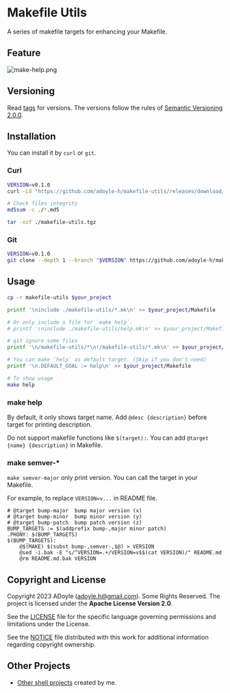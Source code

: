 # Makefile Utils

A series of makefile targets for enhancing your Makefile.

## Feature

![make-help.png](https://media.githubusercontent.com/media/adoyle-h/_imgs/master/github/makefile-utils/make-help.png)

## Versioning

Read [tags][] for versions.
The versions follow the rules of [Semantic Versioning 2.0.0](http://semver.org/spec/v2.0.0.html).

## Installation

You can install it by `curl` or `git`.

### Curl

```sh
VERSION=v0.1.0
curl -LO "https://github.com/adoyle-h/makefile-utils/releases/download/$VERSION/makefile-utils.tgz{,.md5}"

# Check files integrity
md5sum -c ./*.md5

tar -xzf ./makefile-utils.tgz
```

### Git

```sh
VERSION=v0.1.0
git clone --depth 1 --branch "$VERSION" https://github.com/adoyle-h/makefile-utils.git
```

## Usage
<!-- editorconfig-checker-disable -->

```sh
cp -r makefile-utils $your_project

printf '\ninclude ./makefile-utils/*.mk\n' >> $your_project/Makefile

# Or only include a file for `make help`.
# printf '\ninclude ./makefile-utils/help.mk\n' >> $your_project/Makefile

# git ignore some files
printf '\n/makefile-utils/*\n!/makefile-utils/*.mk\n' >> $your_project/.gitignore

# You can make `help` as default target. (Skip if you don't need)
printf '\n.DEFAULT_GOAL := help\n' >> $your_project/Makefile

# To show usage
make help
```

### make help

By default, it only shows target name. Add `@desc {description}` before target for printing description.

Do not support makefile functions like `$(target):`. You can add `@target {name} {description}` in Makefile.

### make semver-*

`make semver-major` only print version. You can call the target in your Makefile.

For example, to replace `VERSION=v...` in README file.

```make
# @target bump-major  bump major version (x)
# @target bump-minor  bump minor version (y)
# @target bump-patch  bump patch version (z)
BUMP_TARGETS := $(addprefix bump-,major minor patch)
.PHONY: $(BUMP_TARGETS)
$(BUMP_TARGETS):
	@$(MAKE) $(subst bump-,semver-,$@) > VERSION
	@sed -i.bak -E "s/^VERSION=.+/VERSION=v$$(cat VERSION)/" README.md
	@rm README.md.bak VERSION
```

## Copyright and License

Copyright 2023 ADoyle (adoyle.h@gmail.com). Some Rights Reserved.
The project is licensed under the **Apache License Version 2.0**.

See the [LICENSE][] file for the specific language governing permissions and limitations under the License.

See the [NOTICE][] file distributed with this work for additional information regarding copyright ownership.

## Other Projects

- [Other shell projects](https://github.com/adoyle-h?tab=repositories&q=&type=source&language=shell&sort=stargazers) created by me.


<!-- links -->

[tags]: https://github.com/adoyle-h/makefile-utils/tags
[LICENSE]: ./LICENSE
[NOTICE]: ./NOTICE
